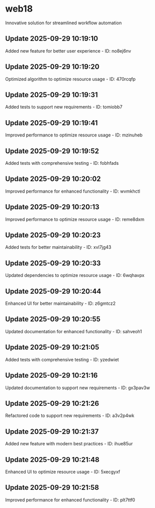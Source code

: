 # web18
Innovative solution for streamlined workflow automation

## Update 2025-09-29 10:19:10
Added new feature for better user experience - ID: no8ej6nv


## Update 2025-09-29 10:19:20
Optimized algorithm to optimize resource usage - ID: 470rcqfp


## Update 2025-09-29 10:19:31
Added tests to support new requirements - ID: tomiobb7


## Update 2025-09-29 10:19:41
Improved performance to optimize resource usage - ID: mzinuheb


## Update 2025-09-29 10:19:52
Added tests with comprehensive testing - ID: fobhfads


## Update 2025-09-29 10:20:02
Improved performance for enhanced functionality - ID: wvmkhctl


## Update 2025-09-29 10:20:13
Improved performance to optimize resource usage - ID: reme8dxm


## Update 2025-09-29 10:20:23
Added tests for better maintainability - ID: xvl7jg43


## Update 2025-09-29 10:20:33
Updated dependencies to optimize resource usage - ID: 6wqhavpx


## Update 2025-09-29 10:20:44
Enhanced UI for better maintainability - ID: z6gmtcz2


## Update 2025-09-29 10:20:55
Updated documentation for enhanced functionality - ID: sahveoh1


## Update 2025-09-29 10:21:05
Added tests with comprehensive testing - ID: yzedwiet


## Update 2025-09-29 10:21:16
Updated documentation to support new requirements - ID: gx3pav3w


## Update 2025-09-29 10:21:26
Refactored code to support new requirements - ID: a3v2p4wk


## Update 2025-09-29 10:21:37
Added new feature with modern best practices - ID: ihue85ur


## Update 2025-09-29 10:21:48
Enhanced UI to optimize resource usage - ID: 5xecgyxf


## Update 2025-09-29 10:21:58
Improved performance for enhanced functionality - ID: plt7ttf0

